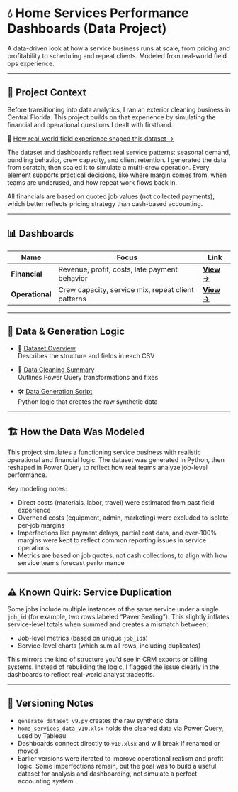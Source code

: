 # 💧 Home Services Performance Dashboards (Data Project)

A data-driven look at how a service business runs at scale, from pricing and profitability to scheduling and repeat clients. Modeled from real-world field ops experience.

---

## 🧭 Project Context

Before transitioning into data analytics, I ran an exterior cleaning business in Central Florida. This project builds on that experience by simulating the financial and operational questions I dealt with firsthand.

🧾 [How real-world field experience shaped this dataset →](3_Documentation/real_world_background.md)

The dataset and dashboards reflect real service patterns: seasonal demand, bundling behavior, crew capacity, and client retention. I generated the data from scratch, then scaled it to simulate a multi-crew operation. Every element supports practical decisions, like where margin comes from, when teams are underused, and how repeat work flows back in.

All financials are based on quoted job values (not collected payments), which better reflects pricing strategy than cash-based accounting.

---

## 📊 Dashboards

| Name         | Focus       | Link |
|--------------|-------------|------|
| **Financial**    | Revenue, profit, costs, late payment behavior     | [**View →**](./Financial_Dashboard) |
| **Operational**  | Crew capacity, service mix, repeat client patterns | [**View →**](./Operational_Dashboard) |

---

## 📁 Data & Generation Logic

- 📘 [Dataset Overview](./3_Documentation/data_description.md)  
  Describes the structure and fields in each CSV

- 🧼 [Data Cleaning Summary](./3_Documentation/data_cleaning_summary.md)  
  Outlines Power Query transformations and fixes

- 🛠️ [Data Generation Script](./generate_dataset_v9.py)  
  Python logic that creates the raw synthetic data

---

## 🏗️ How the Data Was Modeled

This project simulates a functioning service business with realistic operational and financial logic. The dataset was generated in Python, then reshaped in Power Query to reflect how real teams analyze job-level performance.

Key modeling notes:
- Direct costs (materials, labor, travel) were estimated from past field experience
- Overhead costs (equipment, admin, marketing) were excluded to isolate per-job margins
- Imperfections like payment delays, partial cost data, and over-100% margins were kept to reflect common reporting issues in service operations
- Metrics are based on job quotes, not cash collections, to align with how service teams forecast performance

---

## ⚠️ Known Quirk: Service Duplication
Some jobs include multiple instances of the same service under a single `job_id` (for example, two rows labeled “Paver Sealing”). This slightly inflates service-level totals when summed and creates a mismatch between:

- Job-level metrics (based on unique `job_id`s)
- Service-level charts (which sum all rows, including duplicates)

This mirrors the kind of structure you'd see in CRM exports or billing systems. Instead of rebuilding the logic, I flagged the issue clearly in the dashboards to reflect real-world analyst tradeoffs.

---

## 📌 Versioning Notes

- `generate_dataset_v9.py` creates the raw synthetic data
- `home_services_data_v10.xlsx` holds the cleaned data via Power Query, used by Tableau
- Dashboards connect directly to `v10.xlsx` and will break if renamed or moved
- Earlier versions were iterated to improve operational realism and profit logic. Some imperfections remain, but the goal was to build a useful dataset for analysis and dashboarding, not simulate a perfect accounting system.